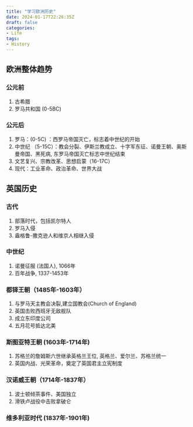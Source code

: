 ```yaml
---
title: "学习欧洲历史"
date: 2024-01-17T22:26:35Z
draft: false
categories:
- Life
tags:
- History
---
```


## 欧洲整体趋势

### 公元前

1.  古希腊
2.  罗马共和国 (0-5BC)

### 公元后

1.  罗马：(0-5C) ：西罗马帝国灭亡，标志着中世纪的开始
2.  中世纪
    （5-15C）：教会分裂、伊斯兰教成立、十字军东征、诺曼王朝、奥斯曼帝国、黑死病,
    东罗马帝国灭亡标志中世纪结束
3.  文艺复兴、宗教改革、思想启蒙（16-17C）
4.  现代：工业革命、政治革命、世界大战

## 英国历史

### 古代

1.  部落时代，包括凯尔特人
2.  罗马入侵
3.  盎格鲁-撒克逊人和维京人相继入侵

### 中世纪

1.  诺曼征服 (法国人), 1066年
2.  百年战争, 1337-1453年

### 都铎王朝（1485年-1603年）

1.  与罗马天主教会决裂,建立国教会(Church of England)
2.  英国击败西班牙无敌舰队
3.  成立东印度公司
4.  五月花号抵达北美

### 斯图亚特王朝 (1603年-1714年)

1.  苏格兰的詹姆斯六世继承英格兰王位, 英格兰、爱尔兰、苏格兰统一
2.  英国内战、光荣革命，奠定了英国君主立宪制度

### 汉诺威王朝（1714年-1837年）

1.  波士顿倾茶事件、美国独立
2.  滑铁卢战役中击败拿破仑

### 维多利亚时代 (1837年-1901年)

